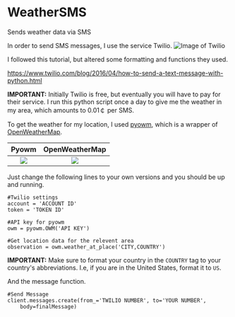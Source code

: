 # WeatherSMS
Sends weather data via SMS

In order to send SMS messages, I use the service Twilio.
![Image of Twilio](https://cdn.statically.io/img/s8754.pcdn.co/wp-content/uploads/edd/2017/08/twilio-ninja-forms-logo.png?quality=70)

I followed this tutorial, but altered some formatting and functions they used.

https://www.twilio.com/blog/2016/04/how-to-send-a-text-message-with-python.html

**IMPORTANT:** Initially Twilio is free, but eventually you will have to pay for their service. I run this python script once a day to give me the weather in my area, which amounts to 0.01&#65504; per SMS.

To get the weather for my location, I used [pyowm](https://github.com/csparpa/pyowm), which is a wrapper of [OpenWeatherMap](https://openweathermap.org/).

Pyowm             |  OpenWeatherMap
:-------------------------:|:-------------------------:
![](https://pyowm.readthedocs.io/en/latest/_images/180x180.png)  |  ![](https://openweathermap.org/themes/openweathermap/assets/img/openweather-negative-logo-RGB.png)

Just change the following lines to your own versions and you should be up and running.

```
#Twilio settings
account = 'ACCOUNT ID'
token = 'TOKEN ID'

#API key for pyowm
owm = pyowm.OWM('API KEY')

#Get location data for the relevent area
observation = owm.weather_at_place('CITY,COUNTRY')
```
**IMPORTANT:** Make sure to format your country in the `COUNTRY` tag to your country's abbreviations. I.e, if you are in the United States, format it to `US`.

And the message function.
```
#Send Message
client.messages.create(from_='TWILIO NUMBER', to='YOUR NUMBER', 
    body=finalMessage)
```
